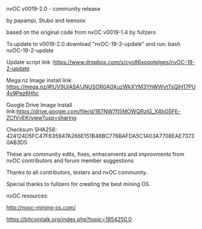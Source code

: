 nvOC v0019-2.0 - community release

by papampi, Stubo and leenoox

based on the original code from nvOC v0019-1.4 by fullzero

To update to v0019-2.0 download "nvOC-19-2-update" and run: 
bash nvOC-19-2-update

Update script link :https://www.dropbox.com/s/cyo86xoqotplges/nvOC-19-2-update

Mega.nz Image install link: https://mega.nz/#!UV9UlASA!JNUSOR0A0XuzWkXYM3YhWWvtTsQlH17PU4v9Pez6Hhc

Google Drive Image Install link:https://drive.google.com/file/d/1B7NW7fj5MOWQRzIG_X4bO5FE-ZCfVvEK/view?usp=sharing

Checksum SHA256: 424124D5FC47F635947A266E151B48BC776BAFDA5C1A03A7708EAE73730AB3D5

These are community edits, fixes, enhacements and improvments from nvOC contributors and forum member suggestions

Thanks to all contributors, testers and nvOC community.

Special thanks to fullzero for creating the best mining OS.


nvOC resources:

http://nvoc-mining-os.com/

https://bitcointalk.org/index.php?topic=1854250.0

